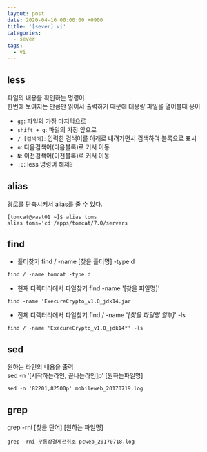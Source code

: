 ```yaml
---
layout: post
date: 2020-04-16 00:00:00 +0900
title: '[sever] vi'
categories:
  - sever
tags:
  - vi
---
```


## less
파일의 내용을 확인하는 명령어  
한번에 보여지는 만큼만 읽어서 출력하기 때문에 대용량 파일을 열어볼때 용이

- `gg`: 파일의 가장 마지막으로
- `shift + g`: 파일의 가장 앞으로
- `/ [검색어]`: 입력한 검색어를 아래로 내려가면서 검색하여 블록으로 표시
- `n`: 다음검색어(다음블록)로 커서 이동
- `N`: 이전검색어(이전블록)로 커서 이동
- `:q`: less 명령어 해제?

## alias
경로를 단축시켜서 alias를 줄 수 있다.

```
[tomcat@wast01 ~]$ alias toms
alias toms='cd /apps/tomcat/7.0/servers
```

## find

- 폴더찾기
find / -name [찾을 폴더명] -type d

```
find / -name tomcat -type d
```

- 현재 디렉터리에서 파일찾기
find -name '[찾을 파일명]'

```
find -name 'ExecureCrypto_v1.0_jdk14.jar
```

- 전체 디렉터리에서 파일찾기
find / -name '*[찾을 파일명 일부]*' -ls

```
find / -name 'ExecureCrypto_v1.0_jdk14*' -ls
```

## sed
원하는 라인의 내용을 출력  
sed -n '[시작하는라인, 끝나는라인]p' [원하는파일명]

```
sed -n '82201,82500p' mobileweb_20170719.log
```
## grep
grep -rni [찾을 단어] [원하는 파일명]

```
grep -rni 무통장결제전취소 pcweb_20170718.log
```
